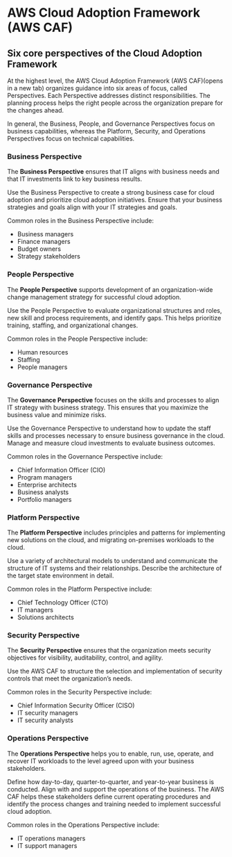 # AWS Cloud Adoption Framework (AWS CAF)

## Six core perspectives of the Cloud Adoption Framework

At the highest level, the AWS Cloud Adoption Framework (AWS CAF)(opens in a new tab) organizes guidance into six areas of focus, called Perspectives. Each Perspective addresses distinct responsibilities. The planning process helps the right people across the organization prepare for the changes ahead.

In general, the Business, People, and Governance Perspectives focus on business capabilities, whereas the Platform, Security, and Operations Perspectives focus on technical capabilities.

### Business Perspective

The **Business Perspective** ensures that IT aligns with business needs and that IT investments link to key business results.

Use the Business Perspective to create a strong business case for cloud adoption and prioritize cloud adoption initiatives. Ensure that your business strategies and goals align with your IT strategies and goals.

Common roles in the Business Perspective include:

- Business managers
- Finance managers
- Budget owners
- Strategy stakeholders

### People Perspective

The **People Perspective** supports development of an organization-wide change management strategy for successful cloud adoption.

Use the People Perspective to evaluate organizational structures and roles, new skill and process requirements, and identify gaps. This helps prioritize training, staffing, and organizational changes.

Common roles in the People Perspective include:

- Human resources
- Staffing
- People managers

### Governance Perspective

The **Governance Perspective** focuses on the skills and processes to align IT strategy with business strategy. This ensures that you maximize the business value and minimize risks.

Use the Governance Perspective to understand how to update the staff skills and processes necessary to ensure business governance in the cloud. Manage and measure cloud investments to evaluate business outcomes.

Common roles in the Governance Perspective include:

- Chief Information Officer (CIO)
- Program managers
- Enterprise architects
- Business analysts
- Portfolio managers

### Platform Perspective

The **Platform Perspective** includes principles and patterns for implementing new solutions on the cloud, and migrating on-premises workloads to the cloud.

Use a variety of architectural models to understand and communicate the structure of IT systems and their relationships. Describe the architecture of the target state environment in detail.

Common roles in the Platform Perspective include: 

- Chief Technology Officer (CTO)
- IT managers
- Solutions architects

### Security Perspective

The **Security Perspective** ensures that the organization meets security objectives for visibility, auditability, control, and agility.

Use the AWS CAF to structure the selection and implementation of security controls that meet the organization’s needs.

Common roles in the Security Perspective include:

- Chief Information Security Officer (CISO)
- IT security managers
- IT security analysts

### Operations Perspective

The **Operations Perspective** helps you to enable, run, use, operate, and recover IT workloads to the level agreed upon with your business stakeholders.

Define how day-to-day, quarter-to-quarter, and year-to-year business is conducted. Align with and support the operations of the business. The AWS CAF helps these stakeholders define current operating procedures and identify the process changes and training needed to implement successful cloud adoption.

Common roles in the Operations Perspective include:

- IT operations managers
- IT support managers
